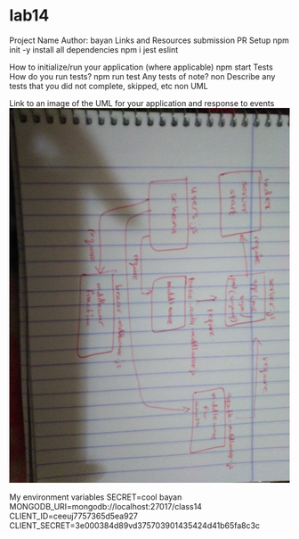 # lab14
Project Name
Author: bayan
Links and Resources
submission PR
Setup
npm init -y install all dependencies npm i jest eslint

How to initialize/run your application (where applicable)
npm start
Tests
How do you run tests? npm run test
Any tests of note? non
Describe any tests that you did not complete, skipped, etc non
UML

Link to an image of the UML for your application and response to events
![](https://github.com/401-advanced-javascript-bayan/lab14/blob/auoth/image/IMG_20200215_233926.jpg)

My environment variables
SECRET=cool bayan
MONGODB_URI=mongodb://localhost:27017/class14
CLIENT_ID=ceeuj7757365d5ea927
CLIENT_SECRET=3e000384d89vd375703901435424d41b65fa8c3c

